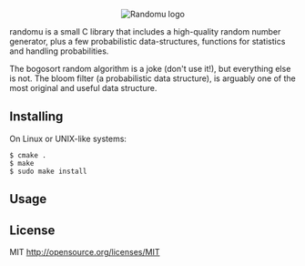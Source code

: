 <p align='center'>
  <img src='http://phdp.github.io/images/randomu.png' alt='Randomu logo'/>
</p>

randomu is a small C library that includes a high-quality random number
generator, plus a few probabilistic data-structures, functions for statistics
and handling probabilities.

The bogosort random algorithm is a joke (don't use it!), but everything else is
not. The bloom filter (a probabilistic data structure), is arguably one of the
most original and useful data structure.

Installing
----------
On Linux or UNIX-like systems:

    $ cmake .
    $ make
    $ sudo make install

Usage
-----

License
-------
MIT <http://opensource.org/licenses/MIT>


